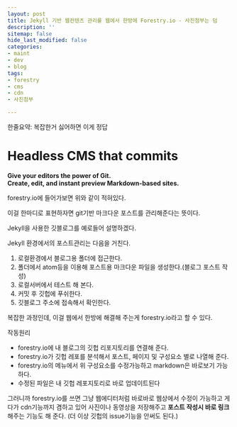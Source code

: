 ```yaml
---
layout: post
title: Jekyll 기반 웹컨텐츠 관리를 웹에서 한방에 Forestry.io - 사진첨부는 덤
description: ''
sitemap: false
hide_last_modified: false
categories:
- maint
- dev
- blog
tags:
- forestry
- cms
- cdn
- 사진첨부

---
```

한줄요약: 복잡한거 싫어하면 이게 정답

# Headless CMS that **commits**

**Give your editors the power of Git.  
Create, edit, and instant preview Markdown-based sites.**

forestry.io에 들어가보면 위와 같이 적혀있다.

이걸 한마디로 표현하자면 git기반 마크다운 포스트를 관리해준다는 뜻이다.

Jekyll을 사용한 깃블로그를 예로들어 설명하겠다.

Jekyll 환경에서의 포스트관리는 다음을 거친다.

1. 로컬환경에서 블로그용 폴더에 접근한다.
2. 폴더에서 atom등을 이용해 포스트용 마크다운 파일을 생성한다.(블로그 포스트 작성)
3. 로컬서버에서 테스트 해 본다.
4. 커밋 후 깃헙에 푸쉬한다.
5. 깃블로그 주소에 접속해서 확인한다.

복잡한 과정인데, 이걸 웹에서 한방에 해결해 주는게 forestry.io라고 할 수 있다.

작동원리

* forestry.io에 내 블로그의 깃헙 리포지토리를 연결해 준다.
* forestry.io가 깃헙 레포를 분석해서 포스트, 페이지 및 구성요소 별로 나열해 준다.
* forestry.io의 메뉴에서 위 구성요소를 수정가능하고 markdown은 바로보기 가능하다.
* 수정된 파일은 내 깃헙 레포지토리로 바로 업데이트된다

그러니까 forestry.io를 쓰면 그냥 웹에디터처럼 바로바로 웹상에서 수정이 가능하고 게다가 cdn기능까지 겸하고 있어 사진이나 동영상을 저장해주고 **포스트 작성시 바로 링크**해주는 기능도 해 준다. (더 이상 깃헙의 issue기능을 안써도 된다.)